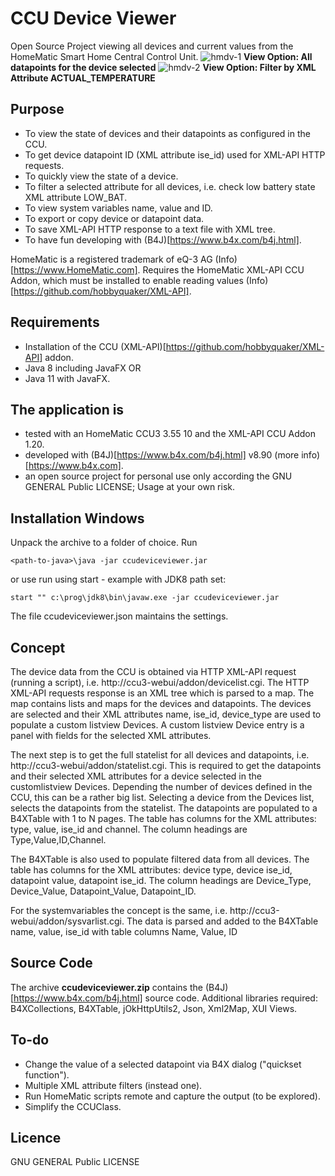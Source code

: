 # CCU Device Viewer
Open Source Project viewing all devices and current values from the HomeMatic Smart Home Central Control Unit.
![hmdv-1](https://user-images.githubusercontent.com/47274144/109273097-07c49400-7812-11eb-97cc-531363982171.png)
**View Option: All datapoints for the device selected**
![hmdv-2](https://user-images.githubusercontent.com/47274144/109273125-114dfc00-7812-11eb-8013-e798bbfc17a6.png)
**View Option: Filter by XML Attribute ACTUAL_TEMPERATURE**

## Purpose
* To view the state of devices and their datapoints as configured in the CCU.
* To get device datapoint ID (XML attribute ise_id) used for XML-API HTTP requests.
* To quickly view the state of a device.
* To filter a selected attribute for all devices, i.e. check low battery state XML attribute LOW_BAT.
* To view system variables name, value and ID.
* To export or copy device or datapoint data.
* To save XML-API HTTP response to a text file with XML tree.
* To have fun developing with (B4J)[https://www.b4x.com/b4j.html].

HomeMatic is a registered trademark of eQ-3 AG (Info)[https://www.HomeMatic.com].
Requires the HomeMatic XML-API CCU Addon, which must be installed to enable reading values (Info)[https://github.com/hobbyquaker/XML-API].

## Requirements
* Installation of the CCU (XML-API)[https://github.com/hobbyquaker/XML-API] addon.
* Java 8 including JavaFX OR
* Java 11 with JavaFX.

## The application is 
* tested with an HomeMatic CCU3 3.55 10 and the XML-API CCU Addon 1.20.
* developed with (B4J)[https://www.b4x.com/b4j.html] v8.90 (more info)[https://www.b4x.com].
* an open source project for personal use only according the GNU GENERAL Public LICENSE; Usage at your own risk.

## Installation Windows
Unpack the archive to a folder of choice.
Run
```
<path-to-java>\java -jar ccudeviceviewer.jar
```
or use run using start - example with JDK8 path set:
```
start "" c:\prog\jdk8\bin\javaw.exe -jar ccudeviceviewer.jar
```

The file ccudeviceviewer.json maintains the settings.

## Concept
The device data from the CCU is obtained via HTTP XML-API request (running a script), i.e. http://ccu3-webui/addon/devicelist.cgi.
The HTTP XML-API requests response is an XML tree which is parsed to a map. The map contains lists and maps for the devices and datapoints.
The devices are selected and their XML attributes name, ise_id, device_type are used to populate a custom listview Devices.
A custom listview Device entry is a panel with fields for the selected XML attributes.

The next step is to get the full statelist for all devices and datapoints, i.e. http://ccu3-webui/addon/statelist.cgi.
This is required to get the datapoints and their selected XML attributes for a device selected in the customlistview Devices.
Depending the number of devices defined in the CCU, this can be a rather big list.
Selecting a device from the Devices list, selects the datapoints from the statelist.
The datapoints are populated to a B4XTable with 1 to N pages.
The table has columns for the XML attributes: type, value, ise_id and channel.
The column headings are Type,Value,ID,Channel.

The B4XTable is also used to populate filtered data from all devices.
The table has columns for the XML attributes: device type, device ise_id, datapoint value, datapoint ise_id.
The column headings are Device_Type, Device_Value, Datapoint_Value, Datapoint_ID.

For the systemvariables the concept is the same, i.e. http://ccu3-webui/addon/sysvarlist.cgi.
The data is parsed and added to the B4XTable name, value, ise_id with table columns Name, Value, ID

## Source Code
The archive **ccudeviceviewer.zip** contains the (B4J)[https://www.b4x.com/b4j.html] source code.
Additional libraries required: B4XCollections, B4XTable, jOkHttpUtils2, Json, Xml2Map, XUI Views.

## To-do
* Change the value of a selected datapoint via B4X dialog ("quickset function").
* Multiple XML attribute filters (instead one).
* Run HomeMatic scripts remote and capture the output (to be explored).
* Simplify the CCUClass.

## Licence
GNU GENERAL Public LICENSE
